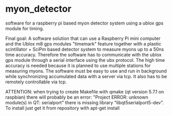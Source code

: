 # myon_detector
software for a raspberry pi based myon detector system using a ublox gps module for timing.

Final goal:
A software solution that can use a Raspberry Pi mini computer and the Ublox m8 gps modules "timemark" feature together with 
a plastic scintillator + SciPm based detector system to measure myons up to a 50ns time accuracy. 
Therefore the software has to communicate with the ublox gps module through a serial interface using the ubx protocol. 
The high time accuracy is needed because it is planned to use multiple stations for measuring myons.
The software must be easy to use and run in background while synchronizing accumulated data with a server via tcp.
It also has to be remotely controllable via tcp.


ATTENTION:  when trying to create Makefile with qmake (qt version 5.7.1 on raspbian) there will probably be an error:
            "Project ERROR: unknown module(s) in QT: serialport"
            there is missing library "libqt5serialport5-dev". To install just get it from repository with apt-get install
